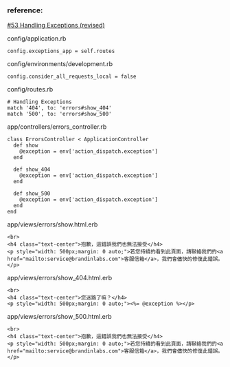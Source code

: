 ### reference:

[#53 Handling Exceptions (revised)](http://railscasts.com/episodes/53-handling-exceptions-revised "#53 Handling Exceptions (revised)")

config/application.rb

    config.exceptions_app = self.routes

config/environments/development.rb

    config.consider_all_requests_local = false

config/routes.rb

    # Handling Exceptions
    match '404', to: 'errors#show_404'
    match '500', to: 'errors#show_500'


app/controllers/errors_controller.rb

    class ErrorsController < ApplicationController
      def show
        @exception = env['action_dispatch.exception']
      end

      def show_404
        @exception = env['action_dispatch.exception']
      end

      def show_500
        @exception = env['action_dispatch.exception']
      end
    end

app/views/errors/show.html.erb

    <br>
    <h4 class="text-center">抱歉，這錯誤我們也無法接受</h4>
    <p style="width: 500px;margin: 0 auto;">若您持續的看到此頁面，請聯絡我們的<a href="mailto:service@brandinlabs.com">客服信箱</a>，我們會儘快的修復此錯誤。
    </p>

app/views/errors/show_404.html.erb

    <br>
    <h4 class="text-center">您迷路了嘛？</h4>
    <p style="width: 500px;margin: 0 auto;"><%= @exception %></p>

app/views/errors/show_500.html.erb

    <br>
    <h4 class="text-center">抱歉，這錯誤我們也無法接受</h4>
    <p style="width: 500px;margin: 0 auto;">若您持續的看到此頁面，請聯絡我們的<a href="mailto:service@brandinlabs.com">客服信箱</a>，我們會儘快的修復此錯誤。</p>



